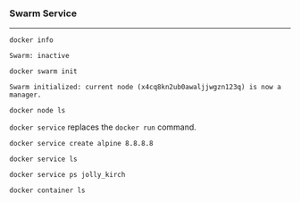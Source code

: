 ### Swarm Service

---

```docker
docker info
```

`Swarm: inactive`

```docker
docker swarm init
```

`Swarm initialized: current node (x4cq8kn2ub0awaljjwgzn123q) is now a manager.`

```docker
docker node ls
```

`docker service` replaces the `docker run` command.

```docker
docker service create alpine 8.8.8.8
```

```docker
docker service ls
```

```docker
docker service ps jolly_kirch
```

```docker
docker container ls
```
